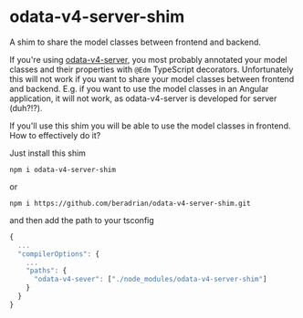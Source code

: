 # odata-v4-server-shim
A shim to share the model classes between frontend and backend.

If you're using [odata-v4-server](https://github.com/jaystack/odata-v4-server), you most probably annotated your model classes and their properties with `@Edm` TypeScript decorators. Unfortunately this will not work if you want to share your model classes between frontend and backend. E.g. if you want to use the model classes in an Angular application, it will not work, as odata-v4-server is developed for server (duh?!?).

If you'll use this shim you will be able to use the model classes in frontend. How to effectively do it?

Just install this shim

```
npm i odata-v4-server-shim
```

or

```
npm i https://github.com/beradrian/odata-v4-server-shim.git
```

and then add the path to your tsconfig

```typescript
{
  ...
  "compilerOptions": {
    ...
    "paths": {
      "odata-v4-sever": ["./node_modules/odata-v4-server-shim"]
    }
  }
}
```
